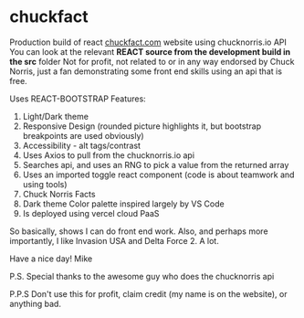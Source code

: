 # chuckfact
Production build of react [chuckfact.com](https://www.chuckfact.com) website using chucknorris.io API
You can look at the relevant **REACT source from the development build in the src** folder 
Not for profit, not related to or in any way endorsed by Chuck Norris, just a fan demonstrating some front end skills using an api that is free. 

Uses REACT-BOOTSTRAP
Features:
1. Light/Dark theme
2. Responsive Design (rounded picture highlights it, but bootstrap breakpoints are used obviously)
3. Accessibility - alt tags/contrast
4. Uses Axios to pull from the chucknorris.io api
5. Searches api, and uses an RNG to pick a value from the returned array
6. Uses an imported toggle react component (code is about teamwork and using tools)
7. Chuck Norris Facts
8. Dark theme Color palette inspired largely by VS Code
9. Is deployed using vercel cloud PaaS

So basically, shows I can do front end work. Also, and perhaps more importantly, I like Invasion USA and Delta Force 2. A lot.

Have a nice day!
Mike

P.S. Special thanks to the awesome guy who does the chucknorris api

P.P.S Don't use this for profit, claim credit (my name is on the website), or anything bad.
